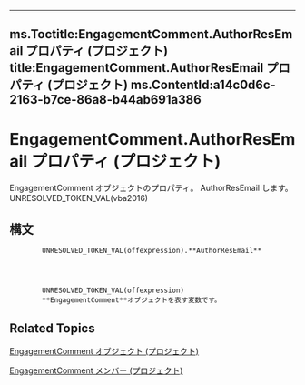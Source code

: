 

---
ms.Toctitle:EngagementComment.AuthorResEmail プロパティ (プロジェクト)
title:EngagementComment.AuthorResEmail プロパティ (プロジェクト)
ms.ContentId:a14c0d6c-2163-b7ce-86a8-b44ab691a386
---
# EngagementComment.AuthorResEmail プロパティ (プロジェクト)




EngagementComment オブジェクトのプロパティ。 AuthorResEmail します。UNRESOLVED_TOKEN_VAL(vba2016)

## 構文

            UNRESOLVED_TOKEN_VAL(offexpression).**AuthorResEmail**




            UNRESOLVED_TOKEN_VAL(offexpression)
            **EngagementComment**オブジェクトを表す変数です。



## Related Topics

[EngagementComment オブジェクト (プロジェクト)](4ca86b23-f8a2-0939-3cc5-196e72d06f01.md)

[EngagementComment メンバー (プロジェクト)](739c0d51-7f6a-90d6-5160-c8634c6dffe3.md)




